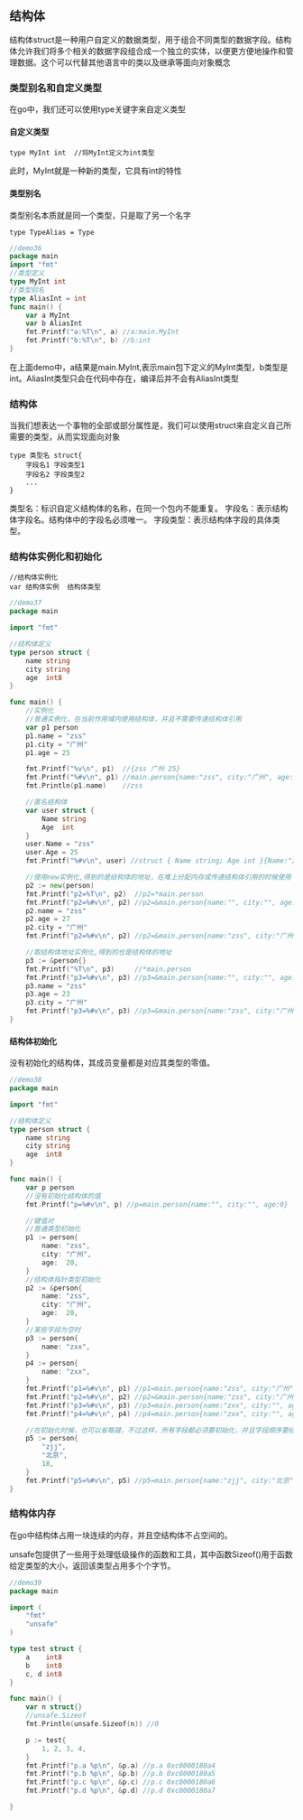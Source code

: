 

## 结构体

结构体struct是一种用户自定义的数据类型，用于组合不同类型的数据字段。结构体允许我们将多个相关的数据字段组合成一个独立的实体，以便更方便地操作和管理数据。这个可以代替其他语言中的类以及继承等面向对象概念

### 类型别名和自定义类型

在go中，我们还可以使用type关键字来自定义类型

#### 自定义类型

```
type MyInt int  //将MyInt定义为int类型
```

此时，MyInt就是一种新的类型，它具有int的特性

#### 类型别名

类型别名本质就是同一个类型，只是取了另一个名字

```
type TypeAlias = Type
```

```go
//demo36
package main
import "fmt"
//类型定义
type MyInt int
//类型别名
type AliasInt = int
func main() {
	var a MyInt
	var b AliasInt
	fmt.Printf("a:%T\n", a) //a:main.MyInt
	fmt.Printf("b:%T\n", b) //b:int
}
```

在上面demo中，a结果是main.MyInt,表示main包下定义的MyInt类型，b类型是int。AliasInt类型只会在代码中存在，编译后并不会有AliasInt类型

### 结构体

当我们想表达一个事物的全部或部分属性是，我们可以使用struct来自定义自己所需要的类型，从而实现面向对象

```
type 类型名 struct{ 
	字段名1 字段类型1
	字段名2 字段类型2
	...
}
```

类型名：标识自定义结构体的名称，在同一个包内不能重复。
字段名：表示结构体字段名。结构体中的字段名必须唯一。
字段类型：表示结构体字段的具体类型。

### 结构体实例化和初始化

```
//结构体实例化
var 结构体实例  结构体类型
```

```go
//demo37
package main

import "fmt"

//结构体定义
type person struct {
	name string
	city string
	age  int8
}

func main() {
	//实例化 
    //普通实例化，在当前作用域内使用结构体，并且不需要传递结构体引用
	var p1 person
	p1.name = "zss"
	p1.city = "广州"
	p1.age = 25

	fmt.Printf("%v\n", p1)  //{zss 广州 25}
	fmt.Printf("%#v\n", p1) //main.person{name:"zss", city:"广州", age:25}
	fmt.Println(p1.name)    //zss

	//匿名结构体
	var user struct {
		Name string
		Age  int
	}
	user.Name = "zss"
	user.Age = 25
	fmt.Printf("%#v\n", user) //struct { Name string; Age int }{Name:"zss", Age:25}

	//使用new实例化,得到的是结构体的地址，在堆上分配内存或传递结构体引用的时候使用
	p2 := new(person)
	fmt.Printf("p2=%T\n", p2)  //p2=*main.person
	fmt.Printf("p2=%#v\n", p2) //p2=&main.person{name:"", city:"", age:0}
	p2.name = "zss"
	p2.age = 27
	p2.city = "广州"
	fmt.Printf("p2=%#v\n", p2) //p2=&main.person{name:"zss", city:"广州", age:27}

	//取结构体地址实例化,得到的也是结构体的地址
	p3 := &person{}
	fmt.Printf("%T\n", p3)     //*main.person
	fmt.Printf("p3=%#v\n", p3) //p3=&main.person{name:"", city:"", age:0}
	p3.name = "zss"
	p3.age = 23
	p3.city = "广州"
	fmt.Printf("p3=%#v\n", p3) //p3=&main.person{name:"zss", city:"广州", age:23}
}

```

#### 结构体初始化

没有初始化的结构体，其成员变量都是对应其类型的零值。

```go
//demo38
package main

import "fmt"

//结构体定义
type person struct {
	name string
	city string
	age  int8
}

func main() {
	var p person
	//没有初始化结构体的值
	fmt.Printf("p=%#v\n", p) //p=main.person{name:"", city:"", age:0}

	//键值对
	//普通类型初始化
	p1 := person{
		name: "zss",
		city: "广州",
		age:  20,
	}
	//结构体指针类型初始化
	p2 := &person{
		name: "zss",
		city: "广州",
		age:  20,
	}
	//某些字段为空时
	p3 := person{
		name: "zxx",
	}
	p4 := person{
		name: "zxx",
	}
	fmt.Printf("p1=%#v\n", p1) //p1=main.person{name:"zss", city:"广州", age:20}
	fmt.Printf("p2=%#v\n", p2) //p2=&main.person{name:"zss", city:"广州", age:20}
	fmt.Printf("p3=%#v\n", p3) //p3=main.person{name:"zxx", city:"", age:0}
	fmt.Printf("p4=%#v\n", p4) //p4=main.person{name:"zxx", city:"", age:0}

	//在初始化时候，也可以省略键，不过这样，所有字段都必须要初始化，并且字段顺序要结构体一致。
	p5 := person{
		"zjj",
		"北京",
		18,
	}
	fmt.Printf("p5=%#v\n", p5) //p5=main.person{name:"zjj", city:"北京", age:18}
}
```

### 结构体内存

在go中结构体占用一块连续的内存，并且空结构体不占空间的。

unsafe包提供了一些用于处理低级操作的函数和工具，其中函数Sizeof()用于函数给定类型的大小，返回该类型占用多个个字节。



```go
//demo39
package main

import (
	"fmt"
	"unsafe"
)

type test struct {
	a    int8
	b    int8
	c, d int8
}

func main() {
	var n struct{}
	//unsafe.Sizeof
	fmt.Println(unsafe.Sizeof(n)) //0

	p := test{
		1, 2, 3, 4,
	}
	fmt.Printf("p.a %p\n", &p.a) //p.a 0xc0000180a4
	fmt.Printf("p.b %p\n", &p.b) //p.b 0xc0000180a5
	fmt.Printf("p.c %p\n", &p.c) //p.c 0xc0000180a6
	fmt.Printf("p.d %p\n", &p.d) //p.d 0xc0000180a7

}

```






